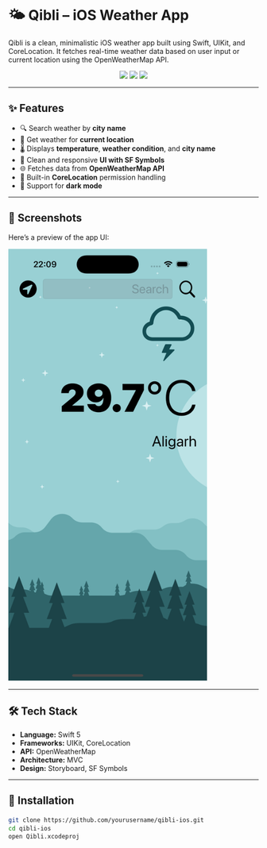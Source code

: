 # 🌤️ Qibli – iOS Weather App

Qibli is a clean, minimalistic iOS weather app built using Swift, UIKit, and CoreLocation. It fetches real-time weather data based on user input or current location using the OpenWeatherMap API.

<div align="center">
  <img src="https://img.shields.io/badge/Swift-5.0-orange" />
  <img src="https://img.shields.io/badge/iOS-13+-blue" />
  <img src="https://img.shields.io/badge/Xcode-15+-blue" />
</div>

---

## ✨ Features

- 🔍 Search weather by **city name**
- 📍 Get weather for **current location**
- 🌡️ Displays **temperature**, **weather condition**, and **city name**
- 🧊 Clean and responsive **UI with SF Symbols**
- 🌐 Fetches data from **OpenWeatherMap API**
- 🧭 Built-in **CoreLocation** permission handling
- 🌙 Support for **dark mode**

---

## 📸 Screenshots

Here’s a preview of the app UI:

<img src="Screenshots/Simulator%20Screenshot%20-%20iPhone%2016%20Pro%20-%202025-07-01%20at%2022.09.06.png" width="400" />

---

## 🛠️ Tech Stack

- **Language:** Swift 5  
- **Frameworks:** UIKit, CoreLocation  
- **API:** OpenWeatherMap  
- **Architecture:** MVC  
- **Design:** Storyboard, SF Symbols  

---

## 🧩 Installation

```bash
git clone https://github.com/yourusername/qibli-ios.git
cd qibli-ios
open Qibli.xcodeproj
